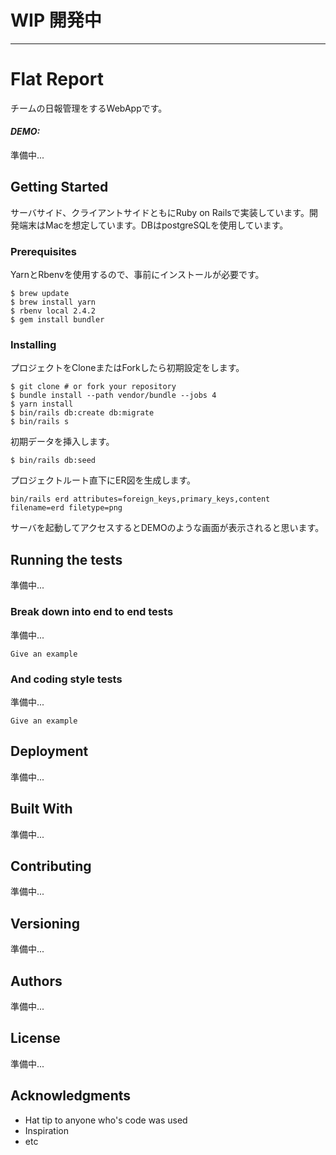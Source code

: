 # WIP 開発中

---

# Flat Report

チームの日報管理をするWebAppです。

#### _DEMO:_

準備中...

## Getting Started

サーバサイド、クライアントサイドともにRuby on Railsで実装しています。開発端末はMacを想定しています。DBはpostgreSQLを使用しています。

### Prerequisites

YarnとRbenvを使用するので、事前にインストールが必要です。

```
$ brew update
$ brew install yarn
$ rbenv local 2.4.2
$ gem install bundler
```

### Installing

プロジェクトをCloneまたはForkしたら初期設定をします。

```
$ git clone # or fork your repository
$ bundle install --path vendor/bundle --jobs 4
$ yarn install
$ bin/rails db:create db:migrate
$ bin/rails s
```

初期データを挿入します。

```
$ bin/rails db:seed
```

プロジェクトルート直下にER図を生成します。

```
bin/rails erd attributes=foreign_keys,primary_keys,content filename=erd filetype=png
```


サーバを起動してアクセスするとDEMOのような画面が表示されると思います。

## Running the tests

準備中...

### Break down into end to end tests

準備中...

```
Give an example
```

### And coding style tests

準備中...

```
Give an example
```

## Deployment

準備中...

## Built With

準備中...

<!-- * [Dropwizard](http://www.dropwizard.io/1.0.2/docs/) - The web framework used
* [Maven](https://maven.apache.org/) - Dependency Management
* [ROME](https://rometools.github.io/rome/) - Used to generate RSS Feeds -->

## Contributing

準備中...

<!-- Please read [CONTRIBUTING.md](https://gist.github.com/PurpleBooth/b24679402957c63ec426) for details on our code of conduct, and the process for submitting pull requests to us.
 -->

## Versioning

準備中...

<!-- We use [SemVer](http://semver.org/) for versioning. For the versions available, see the [tags on this repository](https://github.com/your/project/tags). -->

## Authors

準備中...

<!-- * **Billie Thompson** - *Initial work* - [PurpleBooth](https://github.com/PurpleBooth)

See also the list of [contributors](https://github.com/your/project/contributors) who participated in this project. -->

## License

準備中...

<!-- This project is licensed under the MIT License - see the [LICENSE.md](LICENSE.md) file for details -->

## Acknowledgments

* Hat tip to anyone who's code was used
* Inspiration
* etc
